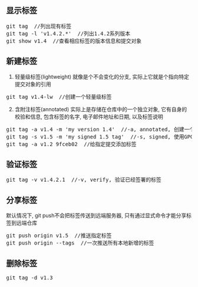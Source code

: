 ## 显示标签
<pre>
git tag  //列出现有标签
git tag -l 'v1.4.2.*'  //列出1.4.2系列版本
git show v1.4  //查看相应标签的版本信息和提交对象
</pre>

## 新建标签

1. 轻量级标签(lightweight)
就像是个不会变化的分支, 实际上它就是个指向特定提交对象的引用
<pre>
git tag v1.4-lw  //创建一个轻量级标签
</pre>

2. 含附注标签(annotated)
实际上是存储在仓库中的一个独立对象, 它有自身的校验和信息, 包含标签的名字, 电子邮件地址和日期, 以及标签说明
<pre>
git tag -a v1.4 -m 'my version 1.4'  //-a, annotated, 创建一个含附注类型的标签
git tag -s v1.5 -m 'my signed 1.5 tag'  //-s, signed, 使用GPG来签署标签
git tag -a v1.2 9fceb02  //给指定提交添加标签
</pre>

## 验证标签
<pre>
git tag -v v1.4.2.1  //-v, verify, 验证已经签署的标签
</pre>

## 分享标签
默认情况下, git push不会把标签传送到远端服务器, 只有通过显式命令才能分享标签到远端仓库
<pre>
git push origin v1.5  //推送指定标签
git push origin --tags  //一次推送所有本地新增的标签
</pre>

## 删除标签
<pre>
git tag -d v1.3
</pre>
